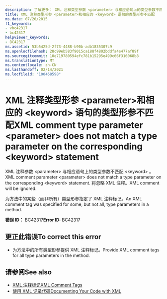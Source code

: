 ```yaml
---
description: 了解更多： XML 注释类型参数 <parameter> 与相应语句上的类型参数不匹配 <keyword>
title: XML 注释类型形参 <parameter>和相应的 <keyword> 语句的类型形参不匹配
ms.date: 07/20/2015
f1_keywords:
- vbc42317
- bc42317
helpviewer_keywords:
- BC42317
ms.assetid: 53b5425d-2f73-4488-b90b-adb1835307c9
ms.openlocfilehash: 28c99eb583f9015ca188f4802bddfa4e477af89f
ms.sourcegitcommit: 10e719780594efc781b15295e499c66f316068b8
ms.translationtype: MT
ms.contentlocale: zh-CN
ms.lasthandoff: 02/14/2021
ms.locfileid: "100468598"
---
```

# <a name="xml-comment-type-parameter-parameter-does-not-match-a-type-parameter-on-the-corresponding-keyword-statement"></a><span data-ttu-id="b9fbc-103">XML 注释类型形参 \<parameter>和相应的 \<keyword> 语句的类型形参不匹配</span><span class="sxs-lookup"><span data-stu-id="b9fbc-103">XML comment type parameter \<parameter> does not match a type parameter on the corresponding \<keyword> statement</span></span>

<span data-ttu-id="b9fbc-104">XML 注释参数 \<parameter> 与相应语句上的类型参数不匹配 \<keyword> 。</span><span class="sxs-lookup"><span data-stu-id="b9fbc-104">XML comment parameter \<parameter> does not match a type parameter on the corresponding \<keyword> statement.</span></span> <span data-ttu-id="b9fbc-105">将忽略 XML 注释。</span><span class="sxs-lookup"><span data-stu-id="b9fbc-105">XML comment will be ignored.</span></span>  
  
 <span data-ttu-id="b9fbc-106">为方法中的某些（而非所有）类型形参指定了 XML 注释标记。</span><span class="sxs-lookup"><span data-stu-id="b9fbc-106">An XML comment tag was specified for some, but not all, type parameters in a method.</span></span>  
  
 <span data-ttu-id="b9fbc-107">**错误 ID：** BC42317</span><span class="sxs-lookup"><span data-stu-id="b9fbc-107">**Error ID:** BC42317</span></span>  
  
## <a name="to-correct-this-error"></a><span data-ttu-id="b9fbc-108">更正此错误</span><span class="sxs-lookup"><span data-stu-id="b9fbc-108">To correct this error</span></span>  
  
- <span data-ttu-id="b9fbc-109">为方法中的所有类型形参提供 XML 注释标记。</span><span class="sxs-lookup"><span data-stu-id="b9fbc-109">Provide XML comment tags for all type parameters in the method.</span></span>  
  
## <a name="see-also"></a><span data-ttu-id="b9fbc-110">请参阅</span><span class="sxs-lookup"><span data-stu-id="b9fbc-110">See also</span></span>

- [<span data-ttu-id="b9fbc-111">XML 注释标记</span><span class="sxs-lookup"><span data-stu-id="b9fbc-111">XML Comment Tags</span></span>](../language-reference/xmldoc/index.md)
- [<span data-ttu-id="b9fbc-112">使用 XML 记录代码</span><span class="sxs-lookup"><span data-stu-id="b9fbc-112">Documenting Your Code with XML</span></span>](../programming-guide/program-structure/documenting-your-code-with-xml.md)
